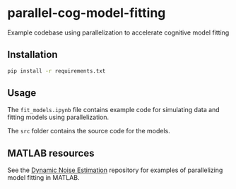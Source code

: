 # parallel-cog-model-fitting
Example codebase using parallelization to accelerate cognitive model fitting

## Installation
```bash
pip install -r requirements.txt
```

## Usage
The `fit_models.ipynb` file contains example code for simulating data and fitting models using parallelization.

The `src` folder contains the source code for the models.

## MATLAB resources
See the [Dynamic Noise Estimation](https://github.com/jl3676/dynamic_noise_estimation) repository for examples of parallelizing model fitting in MATLAB.